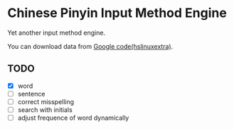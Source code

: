 # Chinese Pinyin Input Method Engine

Yet another input method engine.

You can download data from [Google code(hslinuxextra)](https://code.google.com/archive/p/hslinuxextra/downloads).

## TODO

- [x] word
- [ ] sentence
- [ ] correct misspelling
- [ ] search with initials
- [ ] adjust frequence of word dynamically
